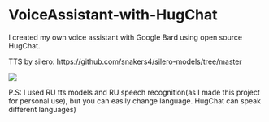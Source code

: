 # VoiceAssistant-with-HugChat
I created my own voice assistant with Google Bard using open source HugChat.

TTS by silero: https://github.com/snakers4/silero-models/tree/master <br>

<img src='https://media.tenor.com/e73LQkmBbcUAAAAC/mr-robot-happy.gif'>

P.S: I used RU tts models and RU speech recognition(as I made this project for personal use), but you can easily change language.
HugChat can speak different languages)
